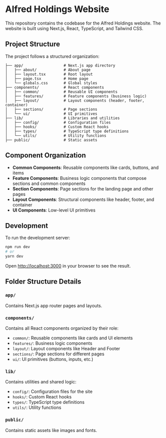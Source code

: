 # Alfred Holdings Website

This repository contains the codebase for the Alfred Holdings website. The website is built using Next.js, React, TypeScript, and Tailwind CSS.

## Project Structure

The project follows a structured organization:

```
├── app/                  # Next.js app directory
│   ├── about/            # About page
│   ├── layout.tsx        # Root layout
│   ├── page.tsx          # Home page
│   └── globals.css       # Global styles
├── components/           # React components
│   ├── common/           # Reusable UI components
│   ├── features/         # Feature components (business logic)
│   ├── layout/           # Layout components (header, footer, container)
│   ├── sections/         # Page sections
│   └── ui/               # UI primitives
├── lib/                  # Libraries and utilities
│   ├── config/           # Configuration files
│   ├── hooks/            # Custom React hooks
│   ├── types/            # TypeScript type definitions
│   └── utils/            # Utility functions
├── public/               # Static assets
```

## Component Organization

- **Common Components**: Reusable components like cards, buttons, and items
- **Feature Components**: Business logic components that compose sections and common components
- **Section Components**: Page sections for the landing page and other pages
- **Layout Components**: Structural components like header, footer, and container
- **UI Components**: Low-level UI primitives

## Development

To run the development server:

```bash
npm run dev
# or
yarn dev
```

Open [http://localhost:3000](http://localhost:3000) in your browser to see the result.

## Folder Structure Details

### `app/`

Contains Next.js app router pages and layouts.

### `components/`

Contains all React components organized by their role:

- `common/`: Reusable components like cards and UI elements
- `features/`: Business logic components
- `layout/`: Layout components like Header and Footer
- `sections/`: Page sections for different pages
- `ui/`: UI primitives (buttons, inputs, etc.)

### `lib/`

Contains utilities and shared logic:

- `config/`: Configuration files for the site
- `hooks/`: Custom React hooks
- `types/`: TypeScript type definitions
- `utils/`: Utility functions

### `public/`

Contains static assets like images and fonts.
